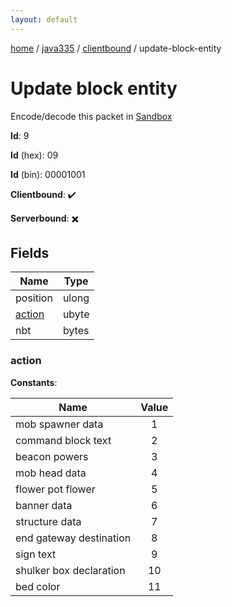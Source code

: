 ```yaml
---
layout: default
---
```


[home](/)  /  [java335](/protocol/java335)  /  [clientbound](/protocol/java335/clientbound)  /  update-block-entity

# Update block entity

Encode/decode this packet in [Sandbox](../../../sandbox/java335#Clientbound.UpdateBlockEntity)

**Id**: 9

**Id** (hex): 09

**Id** (bin): 00001001

**Clientbound**: ✔️

**Serverbound**: ✖️

## Fields

Name | Type
---|---
position | ulong
[action](#action) | ubyte
nbt | bytes

### action

**Constants**:

Name | Value
---|:---:
mob spawner data | 1
command block text | 2
beacon powers | 3
mob head data | 4
flower pot flower | 5
banner data | 6
structure data | 7
end gateway destination | 8
sign text | 9
shulker box declaration | 10
bed color | 11
